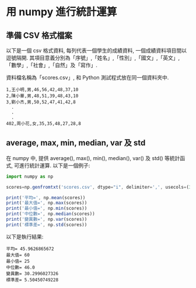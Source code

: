 # 用 numpy 進行統計運算

## 準備 CSV 格式檔案

以下是一個 csv 格式資料, 每列代表一個學生的成績資料, 一個成績資料項目間以逗號隔開.
其項目意義分別為「序號」,「姓名」,「性別」,「國文」,「英文」,「數學」,「社會」,「自然」及「寫作」.
<p>
資料檔名稱為「scores.csv」, 和 Python 測試程式放在同一個資料夾中.

```
1,王小明,男,46,56,42,48,37,10
2,陳小華,男,48,51,39,48,43,10
3,劉小杰,男,50,52,47,41,42,8
  .
  .
  .
402,周小花,女,35,35,48,27,28,8
```

## average, max, min, median, var 及 std

在 numpy 中, 提供 average(), max(), min(), median(), var() 及 std() 等統計函式, 可進行統計運算. 以下是一個例子:

```javascript
import numpy as np

scores=np.genfromtxt('scores.csv', dtype="i", delimiter=',', usecols=(3,), unpack=True)

print('平均=', np.mean(scores))
print('最大值=', np.max(scores))
print('最小值=', np.min(scores))
print('中位數=', np.median(scores))
print('變異數=', np.var(scores))
print('標準差=', np.std(scores))
```

以下是執行結果:
```
平均= 45.9626865672
最大值= 60
最小值= 25
中位數= 46.0
變異數= 30.2996027326
標準差= 5.50450749228  
```
